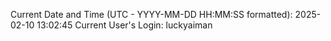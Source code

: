Current Date and Time (UTC - YYYY-MM-DD HH:MM:SS formatted): 2025-02-10 13:02:45
Current User's Login: luckyaiman
